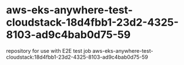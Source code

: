 # aws-eks-anywhere-test-cloudstack-18d4fbb1-23d2-4325-8103-ad9c4bab0d75-59
repository for use with E2E test job aws-eks-anywhere-test-cloudstack:18d4fbb1-23d2-4325-8103-ad9c4bab0d75-59
